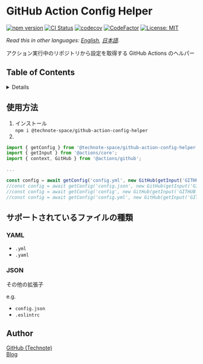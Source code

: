 # GitHub Action Config Helper

[![npm version](https://badge.fury.io/js/%40technote-space%2Fgithub-action-config-helper.svg)](https://badge.fury.io/js/%40technote-space%2Fgithub-action-config-helper)
[![CI Status](https://github.com/technote-space/github-action-config-helper/workflows/CI/badge.svg)](https://github.com/technote-space/github-action-config-helper/actions)
[![codecov](https://codecov.io/gh/technote-space/github-action-config-helper/branch/master/graph/badge.svg)](https://codecov.io/gh/technote-space/github-action-config-helper)
[![CodeFactor](https://www.codefactor.io/repository/github/technote-space/github-action-config-helper/badge)](https://www.codefactor.io/repository/github/technote-space/github-action-config-helper)
[![License: MIT](https://img.shields.io/badge/License-MIT-blue.svg)](https://github.com/technote-space/github-action-config-helper/blob/master/LICENSE)

*Read this in other languages: [English](README.md), [日本語](README.ja.md).*

アクション実行中のリポジトリから設定を取得する GitHub Actions のヘルパー

## Table of Contents

<!-- START doctoc generated TOC please keep comment here to allow auto update -->
<!-- DON'T EDIT THIS SECTION, INSTEAD RE-RUN doctoc TO UPDATE -->
<details>
<summary>Details</summary>

- [使用方法](#%E4%BD%BF%E7%94%A8%E6%96%B9%E6%B3%95)
- [Author](#author)

</details>
<!-- END doctoc generated TOC please keep comment here to allow auto update -->

## 使用方法
1. インストール  
`npm i @technote-space/github-action-config-helper`
1. 
```js
import { getConfig } from '@technote-space/github-action-config-helper';
import { getInput } from '@actions/core';
import { context, GitHub } from '@actions/github';

...

const config = await getConfig('config.yml', new GitHub(getInput('GITHUB_TOKEN', {required: true})), context);
//const config = await getConfig('config.json', new GitHub(getInput('GITHUB_TOKEN', {required: true})), context, {ref: 'feature/change'}); // branch
//const config = await getConfig('config', new GitHub(getInput('GITHUB_TOKEN', {required: true})), context, {ref: 'v1.2.3'}); // tag
//const config = await getConfig('config.yml', new GitHub(getInput('GITHUB_TOKEN', {required: true})), context, {configPath: ''}); // default: '.github'
```

## サポートされているファイルの種類
### YAML
- `.yml`
- `.yaml`

### JSON
その他の拡張子

e.g. 
- `config.json`
- `.eslintrc`

## Author
[GitHub (Technote)](https://github.com/technote-space)  
[Blog](https://technote.space)
